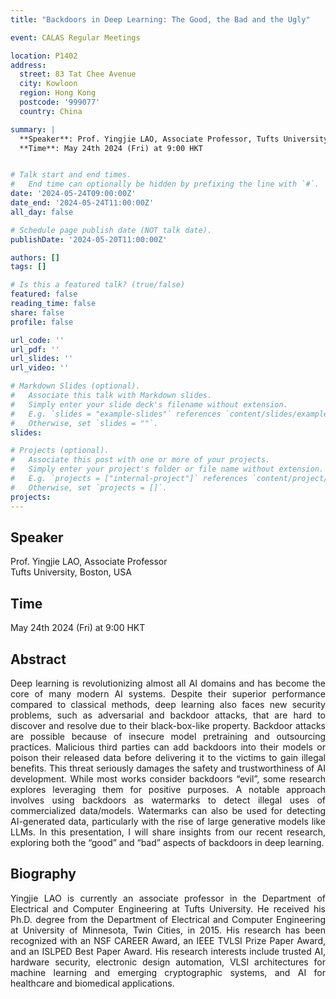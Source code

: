 ```yaml
---
title: "Backdoors in Deep Learning: The Good, the Bad and the Ugly"

event: CALAS Regular Meetings

location: P1402
address:
  street: 83 Tat Chee Avenue
  city: Kowloon
  region: Hong Kong
  postcode: '999077'
  country: China

summary: |
  **Speaker**: Prof. Yingjie LAO, Associate Professor, Tufts University, Boston, USA <br>
  **Time**: May 24th 2024 (Fri) at 9:00 HKT


# Talk start and end times.
#   End time can optionally be hidden by prefixing the line with `#`.
date: '2024-05-24T09:00:00Z'
date_end: '2024-05-24T11:00:00Z'
all_day: false

# Schedule page publish date (NOT talk date).
publishDate: '2024-05-20T11:00:00Z'

authors: []
tags: []

# Is this a featured talk? (true/false)
featured: false
reading_time: false
share: false
profile: false

url_code: ''
url_pdf: ''
url_slides: ''
url_video: ''

# Markdown Slides (optional).
#   Associate this talk with Markdown slides.
#   Simply enter your slide deck's filename without extension.
#   E.g. `slides = "example-slides"` references `content/slides/example-slides.md`.
#   Otherwise, set `slides = ""`.
slides:

# Projects (optional).
#   Associate this post with one or more of your projects.
#   Simply enter your project's folder or file name without extension.
#   E.g. `projects = ["internal-project"]` references `content/project/deep-learning/index.md`.
#   Otherwise, set `projects = []`.
projects:
---
```

## Speaker
Prof. Yingjie LAO, Associate Professor <br> 
Tufts University, Boston, USA

## Time
May 24th 2024 (Fri) at 9:00 HKT

## Abstract
<div style="text-align: justify">
Deep learning is revolutionizing almost all AI domains and has become the core of many modern AI systems. Despite their superior performance compared to classical methods, deep learning also faces new security problems, such as adversarial and backdoor attacks, that are hard to discover and resolve due to their black-box-like property. Backdoor attacks are possible because of insecure model pretraining and outsourcing practices. Malicious third parties can add backdoors into their models or poison their released data before delivering it to the victims to gain illegal benefits. This threat seriously damages the safety and trustworthiness of AI development. While most works consider backdoors “evil”, some research explores leveraging them for positive purposes. A notable approach involves using backdoors as watermarks to detect illegal uses of commercialized data/models. Watermarks can also be used for detecting AI-generated data, particularly with the rise of large generative models like LLMs. In this presentation, I will share insights from our recent research, exploring both the “good” and “bad” aspects of backdoors in deep learning.
</div>

## Biography
<div style="text-align: justify">
Yingjie LAO is currently an associate professor in the Department of Electrical and Computer Engineering at Tufts University. He received his Ph.D. degree from the Department of Electrical and Computer Engineering at University of Minnesota, Twin Cities, in 2015. His research has been recognized with an NSF CAREER Award, an IEEE TVLSI Prize Paper Award, and an ISLPED Best Paper Award. His research interests include trusted AI, hardware security, electronic design automation, VLSI architectures for machine learning and emerging cryptographic systems, and AI for healthcare and biomedical applications.
</div>
